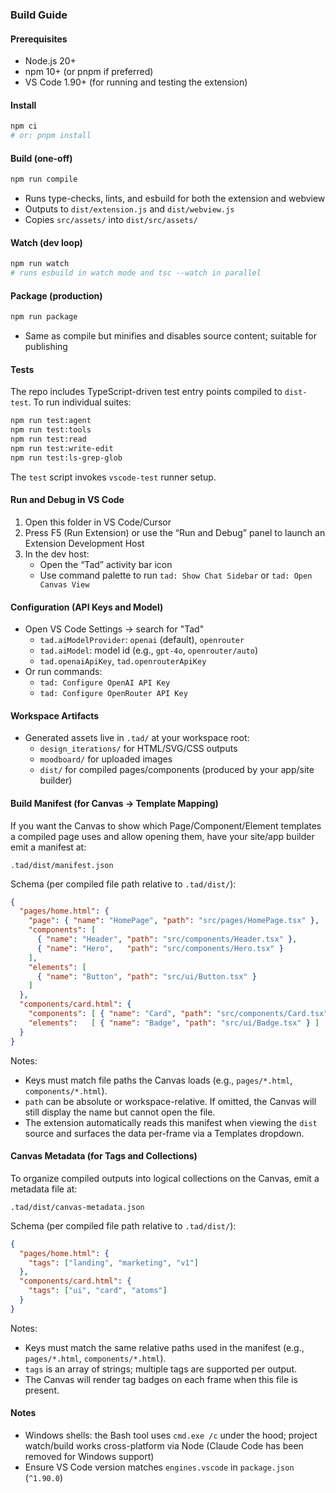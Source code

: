 ### Build Guide

#### Prerequisites
- Node.js 20+
- npm 10+ (or pnpm if preferred)
- VS Code 1.90+ (for running and testing the extension)

#### Install
```bash
npm ci
# or: pnpm install
```

#### Build (one-off)
```bash
npm run compile
```
- Runs type-checks, lints, and esbuild for both the extension and webview
- Outputs to `dist/extension.js` and `dist/webview.js`
- Copies `src/assets/` into `dist/src/assets/`
 

#### Watch (dev loop)
```bash
npm run watch
# runs esbuild in watch mode and tsc --watch in parallel
```

#### Package (production)
```bash
npm run package
```
- Same as compile but minifies and disables source content; suitable for publishing

#### Tests
The repo includes TypeScript-driven test entry points compiled to `dist-test`. To run individual suites:
```bash
npm run test:agent
npm run test:tools
npm run test:read
npm run test:write-edit
npm run test:ls-grep-glob
```
The `test` script invokes `vscode-test` runner setup.

#### Run and Debug in VS Code
1. Open this folder in VS Code/Cursor
2. Press F5 (Run Extension) or use the “Run and Debug” panel to launch an Extension Development Host
3. In the dev host:
   - Open the “Tad” activity bar icon
   - Use command palette to run `tad: Show Chat Sidebar` or `tad: Open Canvas View`

#### Configuration (API Keys and Model)
- Open VS Code Settings → search for "Tad"
  - `tad.aiModelProvider`: `openai` (default), `openrouter`
  - `tad.aiModel`: model id (e.g., `gpt-4o`, `openrouter/auto`)
  - `tad.openaiApiKey`, `tad.openrouterApiKey`
- Or run commands:
  - `tad: Configure OpenAI API Key`
  - `tad: Configure OpenRouter API Key`

#### Workspace Artifacts
- Generated assets live in `.tad/` at your workspace root:
  - `design_iterations/` for HTML/SVG/CSS outputs
  - `moodboard/` for uploaded images
  - `dist/` for compiled pages/components (produced by your app/site builder)

#### Build Manifest (for Canvas → Template Mapping)
If you want the Canvas to show which Page/Component/Element templates a compiled page uses and allow opening them, have your site/app builder emit a manifest at:

`.tad/dist/manifest.json`

Schema (per compiled file path relative to `.tad/dist/`):

```json
{
  "pages/home.html": {
    "page": { "name": "HomePage", "path": "src/pages/HomePage.tsx" },
    "components": [
      { "name": "Header", "path": "src/components/Header.tsx" },
      { "name": "Hero",   "path": "src/components/Hero.tsx" }
    ],
    "elements": [
      { "name": "Button", "path": "src/ui/Button.tsx" }
    ]
  },
  "components/card.html": {
    "components": [ { "name": "Card", "path": "src/components/Card.tsx" } ],
    "elements":   [ { "name": "Badge", "path": "src/ui/Badge.tsx" } ]
  }
}
```

Notes:
- Keys must match file paths the Canvas loads (e.g., `pages/*.html`, `components/*.html`).
- `path` can be absolute or workspace-relative. If omitted, the Canvas will still display the name but cannot open the file.
- The extension automatically reads this manifest when viewing the `dist` source and surfaces the data per-frame via a Templates dropdown.

#### Canvas Metadata (for Tags and Collections)
To organize compiled outputs into logical collections on the Canvas, emit a metadata file at:

`.tad/dist/canvas-metadata.json`

Schema (per compiled file path relative to `.tad/dist/`):

```json
{
  "pages/home.html": {
    "tags": ["landing", "marketing", "v1"]
  },
  "components/card.html": {
    "tags": ["ui", "card", "atoms"]
  }
}
```

Notes:
- Keys must match the same relative paths used in the manifest (e.g., `pages/*.html`, `components/*.html`).
- `tags` is an array of strings; multiple tags are supported per output.
- The Canvas will render tag badges on each frame when this file is present.

#### Notes
- Windows shells: the Bash tool uses `cmd.exe /c` under the hood; project watch/build works cross-platform via Node (Claude Code has been removed for Windows support)
- Ensure VS Code version matches `engines.vscode` in `package.json` (`^1.90.0`)
